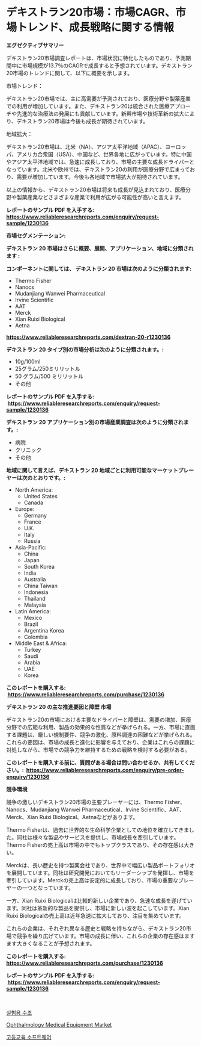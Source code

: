 <p><h1>デキストラン20市場：市場CAGR、市場トレンド、成長戦略に関する情報</h1></p><p><strong>エグゼクティブサマリー</strong></p>
<p><p>デキストラン20市場調査レポートは、市場状況に特化したものであり、予測期間中に市場規模が13.7％のCAGRで成長すると予想されています。デキストラン20市場のトレンドに関して、以下に概要を示します。</p><p>市場トレンド：</p><p>デキストラン20市場では、主に高需要が予測されており、医療分野や製薬産業での利用が増加しています。また、デキストラン20は統合された医療アプローチや先進的な治療法の発展にも貢献しています。新興市場や技術革新の拡大により、デキストラン20市場は今後も成長が期待されています。</p><p>地域拡大：</p><p>デキストラン20市場は、北米（NA）、アジア太平洋地域（APAC）、ヨーロッパ、アメリカ合衆国（USA）、中国など、世界各地に広がっています。特に中国やアジア太平洋地域では、急速に成長しており、市場の主要な成長ドライバーとなっています。北米や欧州では、デキストラン20の利用が医療分野で広まっており、需要が増加しています。今後も各地域で市場拡大が期待されています。</p><p>以上の情報から、デキストラン20市場は将来も成長が見込まれており、医療分野や製薬産業などさまざまな産業で利用が広がる可能性が高いと言えます。</p></p>
<p><strong>レポートのサンプル PDF を入手する: <a href="https://www.reliableresearchreports.com/enquiry/request-sample/1230136">https://www.reliableresearchreports.com/enquiry/request-sample/1230136</a></strong></p>
<p><strong>市場セグメンテーション:</strong></p>
<p><strong> デキストラン 20 市場はさらに概要、展開、アプリケーション、地域に分類されます :</strong></p>
<p><strong>コンポーネントに関しては、 デキストラン 20 市場は次のように分類されます: &nbsp;</strong></p>
<p><ul><li>Thermo Fisher</li><li>Nanocs</li><li>Mudanjiang Wanwei Pharmaceutical</li><li>Irvine Scientific</li><li>AAT</li><li>Merck</li><li>Xian Ruixi Biological</li><li>Aetna</li></ul></p>
<p><strong><a href="https://www.reliableresearchreports.com/dextran-20-r1230136">https://www.reliableresearchreports.com/dextran-20-r1230136</a></strong></p>
<p><strong> デキストラン 20 タイプ別の市場分析は次のように分類されます。:</strong></p>
<p><ul><li>10g/100ml</li><li>25グラム/250ミリリットル</li><li>50 グラム/500 ミリリットル</li><li>その他</li></ul></p>
<p><strong>レポートのサンプル PDF を入手する: &nbsp;<a href="https://www.reliableresearchreports.com/enquiry/request-sample/1230136">https://www.reliableresearchreports.com/enquiry/request-sample/1230136</a></strong></p>
<p><strong> デキストラン 20 アプリケーション別の市場産業調査は次のように分類されます。:</strong></p>
<p><ul><li>病院</li><li>クリニック</li><li>その他</li></ul></p>
<p><strong>地域に関して言えば、デキストラン 20 地域ごとに利用可能なマーケットプレーヤーは次のとおりです。:</strong></p>
<p><ul>
    <li>
        North America:
        <ul>
            <li>United States</li>
            <li>Canada</li>
        </ul>
    </li>
    <li>
        Europe:
        <ul>
            <li>Germany</li>
            <li>France</li>
            <li>U.K.</li>
            <li>Italy</li>
            <li>Russia</li>
        </ul>
    </li>
    <li>
        Asia-Pacific:
        <ul>
            <li>China</li>
            <li>Japan</li>
            <li>South Korea</li>
            <li>India</li>
            <li>Australia</li>
            <li>China Taiwan</li>
            <li>Indonesia</li>
            <li>Thailand</li>
            <li>Malaysia</li>
        </ul>
    </li>
    <li>
        Latin America:
        <ul>
            <li>Mexico</li>
            <li>Brazil</li>
            <li>Argentina Korea</li>
            <li>Colombia</li>
        </ul>
    </li>
    <li>
        Middle East & Africa:
        <ul>
            <li>Turkey</li>
            <li>Saudi</li>
            <li>Arabia</li>
            <li>UAE</li>
            <li>Korea</li>
        </ul>
    </li>
    </ul></p>
<p><strong>このレポートを購入する: &nbsp;<a href="https://www.reliableresearchreports.com/purchase/1230136">https://www.reliableresearchreports.com/purchase/1230136</a></strong></p>
<p><strong>デキストラン 20 の主な推進要因と障壁 市場</strong></p>
<p><p>デキストラン20の市場における主要なドライバーと障壁は、需要の増加、医療分野での広範な利用、製品の効果的な性質などが挙げられる。一方、市場に直面する課題は、厳しい規制要件、競争の激化、原料調達の困難などが挙げられる。これらの要因は、市場の成長と進化に影響を与えており、企業はこれらの課題に対処しながら、市場での競争力を維持するための戦略を検討する必要がある。</p></p>
<p><strong>このレポートを購入する前に、質問がある場合は問い合わせるか、共有してください。:&nbsp; <a href="https://www.reliableresearchreports.com/enquiry/pre-order-enquiry/1230136">https://www.reliableresearchreports.com/enquiry/pre-order-enquiry/1230136</a></strong></p>
<p><strong>競争環境</strong></p>
<p><p>競争の激しいデキストラン20市場の主要プレーヤーには、Thermo Fisher、Nanocs、Mudanjiang Wanwei Pharmaceutical、Irvine Scientific、AAT、Merck、Xian Ruixi Biological、Aetnaなどがあります。</p><p>Thermo Fisherは、過去に世界的な生命科学企業としての地位を確立してきました。同社は様々な製品やサービスを提供し、市場成長を牽引しています。Thermo Fisherの売上高は市場の中でもトップクラスであり、その存在感は大きい。</p><p>Merckは、長い歴史を持つ製薬会社であり、世界中で幅広い製品ポートフォリオを展開しています。同社は研究開発においてもリーダーシップを発揮し、市場を牽引しています。Merckの売上高は安定的に成長しており、市場の重要なプレーヤーの一つとなっています。</p><p>一方、Xian Ruixi Biologicalは比較的新しい企業であり、急速な成長を遂げています。同社は革新的な製品を提供し、市場に新しい波を起こしています。Xian Ruixi Biologicalの売上高は近年急速に拡大しており、注目を集めています。</p><p>これらの企業は、それぞれ異なる歴史と戦略を持ちながら、デキストラン20市場で競争を繰り広げています。市場の成長に伴い、これらの企業の存在感はますます大きくなることが予想されます。</p></p>
<p><strong>このレポートを購入する: &nbsp; <a href="https://www.reliableresearchreports.com/purchase/1230136">https://www.reliableresearchreports.com/purchase/1230136</a></strong></p>
<p><strong>レポートのサンプル PDF を入手する: &nbsp;<a href="https://www.reliableresearchreports.com/enquiry/request-sample/1230136">https://www.reliableresearchreports.com/enquiry/request-sample/1230136</a></strong><strong></strong></p>
<p>&nbsp;</p>
<p><p><a href="https://medium.com/@leatharoan20231/%EB%9E%A9%EC%9A%A9-%EC%88%98%EC%98%A8%EA%B8%B0-%EC%8B%9C%EC%9E%A5-2031%EB%85%84%EA%B9%8C%EC%A7%80%EC%9D%98-%ED%8A%B8%EB%A0%8C%EB%93%9C-%EC%98%88%EC%B8%A1-%EB%B0%8F-%EA%B2%BD%EC%9F%81-%EB%B6%84%EC%84%9D-f5f18d14721e">실험용 수조</a></p><p><a href="https://five-trouble-98a.notion.site/Ophthalmology-Medical-Equipment-Market-The-Key-To-Successful-Business-Strategy-Forecast-Till-2031-c5f895c231f9431080c509347c938915">Ophthalmology Medical Equipment Market</a></p><p><a href="https://medium.com/@ronnyreilly2022/%EA%B3%A0%EB%93%B1-%EA%B5%90%EC%9C%A1-%EC%86%8C%ED%94%84%ED%8A%B8%EC%9B%A8%EC%96%B4-%EC%8B%9C%EC%9E%A5-%EC%9C%A0%ED%98%95-%EC%9D%91%EC%9A%A9-%EB%B0%8F-%EC%A7%80%EB%A6%AC%EC%97%90-%EB%8C%80%ED%95%9C-%ED%8F%AC%EA%B4%84%EC%A0%81-%ED%8F%89%EA%B0%80-a6146d725842">고등교육 소프트웨어</a></p></p>